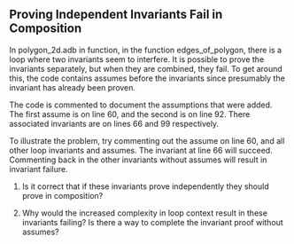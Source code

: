 Proving Independent Invariants Fail in Composition 
------------------------------------

In polygon_2d.adb in function, in the function edges_of_polygon, there is a loop where two invariants seem to interfere. It is possible to prove the invariants separately, but when they are combined, they fail. To get around this, the code contains assumes before the invariants since presumably the invariant has already been proven. 

The code is commented to document the assumptions that were added. The first assume is on line 60, and the second is on line 92. There associated invariants are on lines 66 and 99 respectively. 

To illustrate the problem, try commenting out the assume on line 60, and all other loop invariants and assumes. The invariant at line 66 will succeed. Commenting back in the other invariants without assumes will result in invariant failure. 

1. Is it correct that if these invariants prove independently they should prove in composition? 

2. Why would the increased complexity in loop context result in these invariants failing? Is there a way to complete the invariant proof without assumes? 
